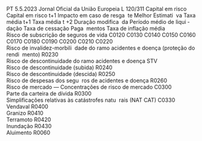 PT  5.5.2023 Jornal Oficial da União Europeia L 120/311
 Capital em 
risco  Capital em 
risco t+1  Impacto em 
caso de resga ­
te  Melhor Estimati ­
va  Taxa média t+1  Taxa 
média t 
+2  Duração 
modifica ­
da  Período 
médio 
de liqui ­
dação  Taxa de 
cessação  Paga ­
mentos  Taxa de 
inflação 
média  
Risco de subscrição de seguros 
de vida  C0120  C0130  C0140  C0150  C0160  C0170  C0180  C0190  C0200  C0210  C0220  
Risco de invalidez-morbili ­
dade do ramo acidentes e 
doença (proteção do rendi ­
mento)  R0230  
Risco de descontinuidade do 
ramo acidentes e doença 
STV  
Risco de descontinuidade 
(subida)  R0240  
Risco de descontinuidade 
(descida)  R0250  
Risco de despesas dos segu ­
ros de acidentes e doença  R0260  
Risco de mercado — Concentrações de risco 
de mercado  C0300  
Parte da carteira de dívida  R0300  
Simplificações relativas às catástrofes natu ­
rais (NAT CAT)  C0330  
Vendaval  R0400  
Granizo  R0410  
Terramoto  R0420  
Inundação  R0430  
Aluimento  R0060